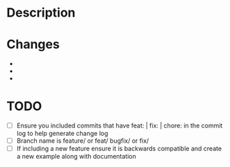 # Description


# Changes
-
-
-

# TODO
- [ ] Ensure you included commits that have feat: | fix: | chore: in the commit log to help generate change log
- [ ] Branch name is feature/ or feat/ bugfix/ or fix/
- [ ] If including a new feature ensure it is backwards compatible and create a new example along with documentation
